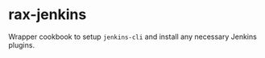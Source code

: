 rax-jenkins
===========

Wrapper cookbook to setup `jenkins-cli` and install any necessary Jenkins
plugins.
